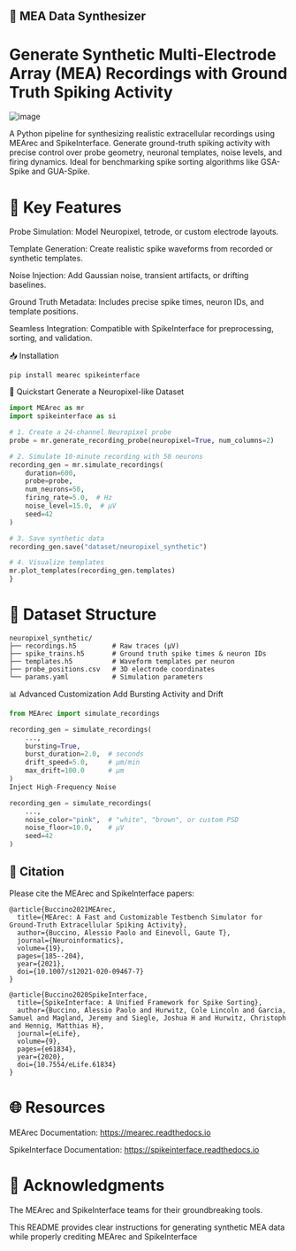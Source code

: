 ## 🧬 MEA Data Synthesizer
# Generate Synthetic Multi-Electrode Array (MEA) Recordings with Ground Truth Spiking Activity

![image](https://github.com/user-attachments/assets/2cfe13a5-83bc-4705-a553-c03c075659f0)

A Python pipeline for synthesizing realistic extracellular recordings using MEArec and SpikeInterface. Generate ground-truth spiking activity with precise control over probe geometry, neuronal templates, noise levels, and firing dynamics. Ideal for benchmarking spike sorting algorithms like GSA-Spike and GUA-Spike.

# 🔑 Key Features
Probe Simulation: Model Neuropixel, tetrode, or custom electrode layouts.

Template Generation: Create realistic spike waveforms from recorded or synthetic templates.

Noise Injection: Add Gaussian noise, transient artifacts, or drifting baselines.

Ground Truth Metadata: Includes precise spike times, neuron IDs, and template positions.

Seamless Integration: Compatible with SpikeInterface for preprocessing, sorting, and validation.

📥 Installation
```
pip install mearec spikeinterface
```
🚀 Quickstart
Generate a Neuropixel-like Dataset
```python
import MEArec as mr  
import spikeinterface as si  

# 1. Create a 24-channel Neuropixel probe  
probe = mr.generate_recording_probe(neuropixel=True, num_columns=2)  

# 2. Simulate 10-minute recording with 50 neurons  
recording_gen = mr.simulate_recordings(  
    duration=600,  
    probe=probe,  
    num_neurons=50,  
    firing_rate=5.0,  # Hz  
    noise_level=15.0,  # μV  
    seed=42  
)  

# 3. Save synthetic data  
recording_gen.save("dataset/neuropixel_synthetic")  

# 4. Visualize templates  
mr.plot_templates(recording_gen.templates)  
}
```
# 📂 Dataset Structure
```
neuropixel_synthetic/  
├── recordings.h5         # Raw traces (μV)  
├── spike_trains.h5       # Ground truth spike times & neuron IDs  
├── templates.h5          # Waveform templates per neuron  
├── probe_positions.csv   # 3D electrode coordinates  
└── params.yaml           # Simulation parameters  
```

📊 Advanced Customization
Add Bursting Activity and Drift
```python
from MEArec import simulate_recordings  

recording_gen = simulate_recordings(  
    ...,  
    bursting=True,  
    burst_duration=2.0,  # seconds  
    drift_speed=5.0,     # μm/min  
    max_drift=100.0      # μm  
)  
Inject High-Frequency Noise
```
```python
recording_gen = simulate_recordings(  
    ...,  
    noise_color="pink",  # "white", "brown", or custom PSD  
    noise_floor=10.0,    # μV  
    seed=42  
)  
```
## 📜 Citation
Please cite the MEArec and SpikeInterface papers:

```
@article{Buccino2021MEArec,  
  title={MEArec: A Fast and Customizable Testbench Simulator for Ground-Truth Extracellular Spiking Activity},  
  author={Buccino, Alessio Paolo and Einevoll, Gaute T},  
  journal={Neuroinformatics},  
  volume={19},  
  pages={185--204},  
  year={2021},  
  doi={10.1007/s12021-020-09467-7}  
}  

@article{Buccino2020SpikeInterface,  
  title={SpikeInterface: A Unified Framework for Spike Sorting},  
  author={Buccino, Alessio Paolo and Hurwitz, Cole Lincoln and Garcia, Samuel and Magland, Jeremy and Siegle, Joshua H and Hurwitz, Christoph and Hennig, Matthias H},  
  journal={eLife},  
  volume={9},  
  pages={e61834},  
  year={2020},  
  doi={10.7554/eLife.61834}  
}  
```
# 🌐 Resources
MEArec Documentation: https://mearec.readthedocs.io

SpikeInterface Documentation: https://spikeinterface.readthedocs.io

# 🙏 Acknowledgments
The MEArec and SpikeInterface teams for their groundbreaking tools.

This README provides clear instructions for generating synthetic MEA data while properly crediting MEArec and SpikeInterface
